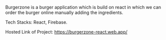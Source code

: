 Burgerzone is a burger application which is build on react in which we can order the burger online manually adding the ingredients.


Tech Stacks: React, Firebase.



Hosted Link of Project: https://burgerzone-react.web.app/